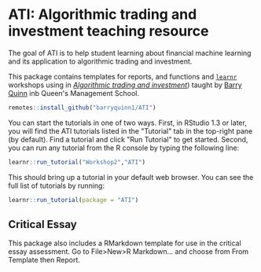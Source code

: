 
# ATI: Algorithmic trading and investment teaching resource

<!-- badges: start -->
<!-- badges: end -->

The goal of ATI is to help student learning about financial machine learning and its application to algorithmic trading and investment.

This package contains templates for reports, and functions and [`learnr`](https://rstudio.github.io/learnr/index.html) workshops using in [*Algorithmic trading and investment*](https://canvas.qub.ac.uk/courses/11744)) taught by [Barry Quinn](https://quinference.com/) inb Queen's Management School. 

``` r
remotes::install_github("barryquinn1/ATI")
```

You can start the tutorials in one of two ways. First, in RStudio 1.3 or later, you will find the ATI tutorials listed in the "Tutorial" tab in the top-right pane (by default). Find a tutorial and click "Run Tutorial" to get started. Second, you can run any tutorial from the R console by typing the following line: 

``` r
learnr::run_tutorial("Workshop2","ATI")
```

This should bring up a tutorial in your default web browser. You can see the full list of tutorials by running:

``` r
learnr::run_tutorial(package = "ATI")
```

## Critical Essay
This package also includes a RMarkdown template for use in the critical essay assessment.
Go to File>New>R Markdown... and choose from From Template then Report.
